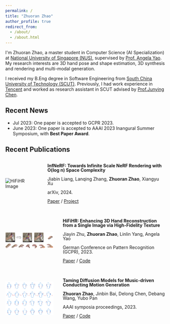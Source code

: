 ```yaml
---
permalink: /
title: "Zhuoran Zhao"
author_profile: true
redirect_from: 
  - /about/
  - /about.html
---
```


I'm Zhuoran Zhao, a master student in Computer Science (AI Specialization) at [National University of Singapore (NUS)](https://nus.edu.sg/), supervised by [Prof. Angela Yao](https://www.comp.nus.edu.sg/~ayao/). My research interests are 3D hand pose and shape estimation, 3D synthesis and rendering and multi-modal generation.

I received my B.Eng degree in Software Engineering from [South China University of Technology (SCUT)](https://www.scut.edu.cn/en/). Previously, I had work experience in [Tencent](https://www.tencent.com/en-us/) and worked as research assistant in SCUT advised by [Prof.Junying Chen](https://www2.scut.edu.cn/software_en/2018/1130/c20556a297475/page.htm).

## Recent News
- Jul 2023: One paper is accepted to GCPR 2023.
- June 2023: One paper is accepted to AAAI 2023 Inangural Summer Symposium, with **Best Paper Award**.

## Recent Publications
<div style="display: flex; align-items: center; margin-bottom: 20px;">
  <!-- <video controls autoplay width="30%" style="margin-right: 30px;">
    <source src="../images/infnerf.mp4" type="video/mp4">
  </video> -->
  <img src="../images/infnerf.gif" alt="HiFiHR Image" width="30%" style="margin-right: 30px;"/>
    <div style="line-height: 1;">
        <p><strong>InfNeRF: Towards Infinite Scale NeRF Rendering with O(log n) Space Complexity</strong></p>
        <p>Jiabin Liang, Lanqing Zhang, <strong>Zhuoran Zhao</strong>, Xiangyu Xu</p>
        <p>arXiv, 2024.</p>
        <p><a href="https://arxiv.org/abs/2403.14376">Paper</a> / <a href="https://jiabinliang.github.io/InfNeRF.io/">Project</a></p>
    </div>
</div>

<div style="display: flex; align-items: center; margin-bottom: 20px;">
    <img src="../images/hifi.png" alt="HiFiHR Image" width="30%" style="margin-right: 30px;"/>
    <div style="line-height: 1;">
        <p><strong>HiFiHR: Enhancing 3D Hand Reconstruction from a Single Image via High-Fidelity Texture</strong></p>
        <p>Jiayin Zhu, <strong>Zhuoran Zhao</strong>, Linlin Yang, Angela Yao</p>
        <p>German Conference on Pattern Recognition (GCPR), 2023.</p>
        <p><a href="https://arxiv.org/abs/2308.13628">Paper</a> / <a href="https://github.com/viridityzhu/HiFiHR">Code</a></p>
    </div>
</div>

<div style="display: flex; align-items: center;">
    <img src="../images/taming.png" alt="HiFiHR Image" width="30%" style="margin-right: 30px;"/>
    <div style="line-height: 1;">
        <p style="margin: 10;"><strong>Taming Diffusion Models for Music-driven Conducting Motion Generation</strong></p>
        <p style="margin: 10;"><strong>Zhuoran Zhao</strong>, Jinbin Bai, Delong Chen, Debang Wang, Yubo Pan</p>
        <p style="margin: 10;">AAAI symposia proceedings, 2023.</p>
        <p style="margin: 10;"><a href="https://arxiv.org/abs/2306.10065">Paper</a> / <a href="https://github.com/viiika/Diffusion-Conductor">Code</a></p>
    </div>
</div>
<!-- - HiFiHR: Enhancing 3D Hand Reconstruction from a Single Image via High-Fidelity Texture 
  Jiayin Zhu, **Zhuoran Zhao**, Linlin Yang, Angela Yao  
  German Conference on Pattern Recognition (GCPR), 2023.  
  [Paper](https://arxiv.org/abs/2308.13628) / [Code](https://github.com/viridityzhu/HiFiHR) -->

<!-- - Taming Diffusion Models for Music-driven Conducting Motion Generation  
  **Zhuoran Zhao**, Jinbin Bai, Delong Chen, Debang Wang, Yubo Pan  
  AAAI symposia proceedings, 2023.  
  [Paper](https://arxiv.org/abs/2306.10065) / [Code](https://github.com/viiika/Diffusion-Conductor) -->
